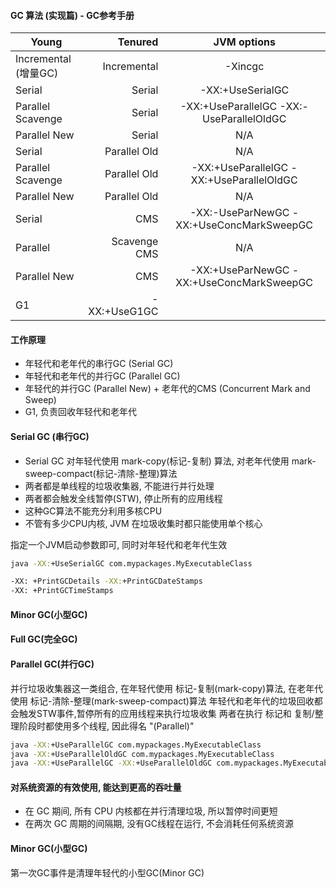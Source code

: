 #### GC 算法 (实现篇) - GC参考手册
| Young                   | Tenured                | JVM options                                |
| --------   | -----:  | :----:  |
| Incremental (增量GC)	  |  Incremental	          |  -Xincgc                                  |
| Serial	                |  Serial	               |  -XX:+UseSerialGC                          |
| Parallel Scavenge	      |  Serial                |  -XX:+UseParallelGC -XX:-UseParallelOldGC  |
| Parallel New	          |  Serial	               |  N/A                                       |
| Serial	                |  Parallel Old	         |  N/A                                       |
| Parallel Scavenge	      |  Parallel Old	         |  -XX:+UseParallelGC -XX:+UseParallelOldGC  |
| Parallel New	          |  Parallel Old	         |  N/A                                       |
| Serial	                |  CMS	                 |  -XX:-UseParNewGC -XX:+UseConcMarkSweepGC  |
| Parallel                |  Scavenge	CMS	         |  N/A                                       |
| Parallel New	          |  CMS	                 |  -XX:+UseParNewGC -XX:+UseConcMarkSweepGC  |
| G1	                                             |  -XX:+UseG1GC                              |

#### 工作原理
- 年轻代和老年代的串行GC (Serial GC)
- 年轻代和老年代的并行GC (Parallel GC)
- 年轻代的并行GC (Parallel New) + 老年代的CMS (Concurrent Mark and Sweep)
- G1, 负责回收年轻代和老年代

#### Serial GC (串行GC)
- Serial GC 对年轻代使用 mark-copy(标记-复制) 算法, 对老年代使用 mark-sweep-compact(标记-清除-整理)算法
- 两者都是单线程的垃圾收集器, 不能进行并行处理
- 两者都会触发全线暂停(STW), 停止所有的应用线程
- 这种GC算法不能充分利用多核CPU
- 不管有多少CPU内核, JVM 在垃圾收集时都只能使用单个核心

指定一个JVM启动参数即可, 同时对年轻代和老年代生效
```cmd
java -XX:+UseSerialGC com.mypackages.MyExecutableClass
```
```cmd
-XX: +PrintGCDetails -XX:+PrintGCDateStamps 
-XX: +PrintGCTimeStamps
```

#### Minor GC(小型GC)
#### Full GC(完全GC)
#### Parallel GC(并行GC)
并行垃圾收集器这一类组合, 在年轻代使用 标记-复制(mark-copy)算法, 在老年代使用 标记-清除-整理(mark-sweep-compact)算法
年轻代和老年代的垃圾回收都会触发STW事件,暂停所有的应用线程来执行垃圾收集
两者在执行 标记和 复制/整理阶段时都使用多个线程, 因此得名 "(Parallel)"
```cmd
java -XX:+UseParallelGC com.mypackages.MyExecutableClass
java -XX:+UseParallelOldGC com.mypackages.MyExecutableClass
java -XX:+UseParallelGC -XX:+UseParallelOldGC com.mypackages.MyExecutableClass
```
#### 对系统资源的有效使用, 能达到更高的吞吐量
- 在 GC 期间, 所有 CPU 内核都在并行清理垃圾, 所以暂停时间更短
- 在两次 GC 周期的间隔期, 没有GC线程在运行, 不会消耗任何系统资源

#### Minor GC(小型GC)
第一次GC事件是清理年轻代的小型GC(Minor GC)



